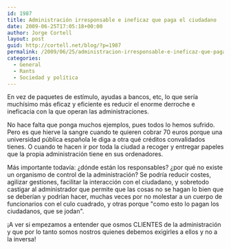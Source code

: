 ```yaml
---
id: 1987
title: Administración irresponsable e ineficaz que paga el ciudadano
date: 2009-06-25T17:05:18+00:00
author: Jorge Cortell
layout: post
guid: http://cortell.net/blog/?p=1987
permalink: /2009/06/25/administracion-irresponsable-e-ineficaz-que-paga-el-ciudadano/
categories:
  - General
  - Rants
  - Sociedad y polí­tica
---
```

En vez de paquetes de estímulo, ayudas a bancos, etc, lo que sería muchísimo más eficaz y eficiente es reducir el enorme derroche e ineficacia con la que operan las administraciones.

No hace falta que ponga muchos ejemplos, pues todos lo hemos sufrido. Pero es que hierve la sangre cuando te quieren cobrar 70 euros porque una universidad pública española le diga a otra qué créditos convalidados tienes. O cuando te hacen ir por toda la ciudad a recoger y entregar papeles que la propia administración tiene en sus ordenadores.

Más importante todavía: ¿dónde están los responsables? ¿por qué no existe un organismo de control de la administración? Se podría reducir costes, agilizar gestiones, facilitar la interacción con el ciudadano, y sobretodo castigar al administrador que permite que las cosas no se hagan lo bien que se deberían y podrían hacer, muchas veces por no molestar a un cuerpo de funcionarios con el culo cuadrado, y otras porque "como esto lo pagan los ciudadanos, que se jodan".

¡A ver si empezamos a entender que osmos CLIENTES de la administración y que por lo tanto somos nostros quienes debemos exigirles a ellos y no a la inversa!